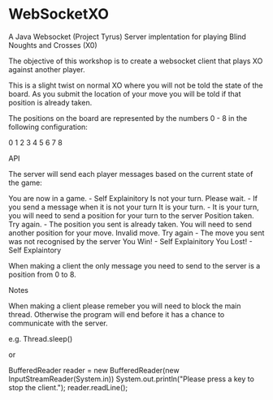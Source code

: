 WebSocketXO
===========

A Java Websocket (Project Tyrus) Server implentation for playing Blind Noughts and Crosses (X0)

The objective of this workshop is to create a websocket client that plays XO against another player.

This is a slight twist on normal XO where you will not be told the state of the board. As you submit the location of your move you will be told if that position is already taken.

The positions on the board are represented by the numbers 0 - 8 in the following configuration:

0	1	2
3	4	5
6	7	8


API

The server will send each player messages based on the current state of the game:

You are now in a game. - Self Explainitory
Is not your turn. Please wait. - If you send a message when it is not your turn
It is your turn. - It is your turn, you will need to send a position for your turn to the server
Position taken. Try again. - The position you sent is already taken. You will need to send another position for your move.
Invalid move. Try again - The move you sent was not recognised by the server
You Win! - Self Explainitory
You Lost! - Self Explaintory

When making a client the only message you need to send to the server is a position from 0 to 8.

Notes

When making a client please remeber you will need to block the main thread. Otherwise the program will end before it has a chance to communicate with the server.

e.g. Thread.sleep() 

or

BufferedReader reader = new BufferedReader(new InputStreamReader(System.in))
System.out.println("Please press a key to stop the client.");
reader.readLine();
